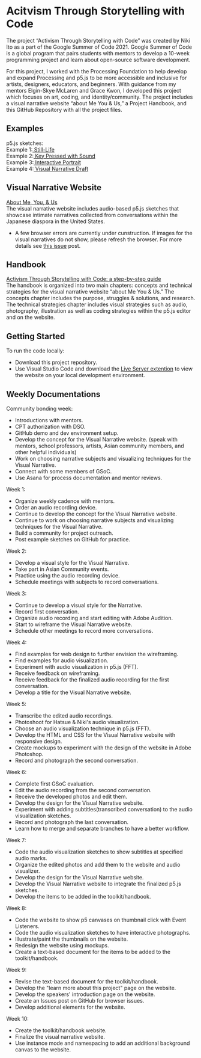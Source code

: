 # Acitvism Through Storytelling with Code
The project “Activism Through Storytelling with Code” was created by Niki Ito as a part of the Google Summer of Code 2021. Google Summer of Code is a global program that pairs students with mentors to develop a 10-week programming project and learn about open-source software development.

For this project, I worked with the Processing Foundation to help develop and expand Processing and p5.js to be more accessible and inclusive for artists, designers, educators, and beginners. With guidance from my mentors Elgin-Skye McLaren and Grace Kwon, I developed this project which focuses on art, coding, and identity/community. The project includes a visual narrative website “about Me You & Us,” a Project Handbook, and this GitHub Repository with all the project files.
## Examples
p5.js sketches: <br>
Example 1:<a href ="https://niki-ito.github.io/activism-through-storytelling-with-code/example-sketches/example-1.html" target = "_blank"> Still-Life </a><br>
Example 2:<a href ="https://niki-ito.github.io/activism-through-storytelling-with-code/example-sketches/example-2.html" target = "_blank"> Key Pressed with Sound</a><br>
Example 3:<a href ="https://niki-ito.github.io/Artist-Activists-Interactive-Portrait/" target = "_blank"> Interactive Portrait </a><br>
Example 4:<a href ="https://niki-ito.github.io/activism-through-storytelling-with-code/example-sketches/example-4.html" target = "_blank"> Visual Narrative Draft</a><br>

## Visual Narrative Website
<a href = "https://niki-ito.github.io/activism-through-storytelling-with-code/" target = "_blank">About Me, You, & Us</a><br>
The visual narrative website includes audio-based p5.js sketches that showcase intimate narratives collected from conversations within the Japanese diaspora in the United States.

* A few browser errors are currently under cunstruction. If images for the visual narratives do not show, please refresh the browser. For more details see <a href="https://github.com/niki-ito/activism-through-storytelling-with-code/issues/3">this issue</a> post.

## Handbook
<a href = "https://niki-ito.github.io/activism-through-storytelling-with-code/handbook/index.html" target = "_blank">Activism Through Storytelling with Code: a step-by-step guide</a><br>
The handbook is organized into two main chapters: concepts and technical strategies for the visual narrative website “about Me You & Us.” The concepts chapter includes the purpose, struggles & solutions, and research. The technical strategies chapter includes visual strategies such as audio, photography, illustration as well as coding strategies within the p5.js editor and on the website. 

## Getting Started
To run the code locally:
- Download this project repository.
- Use Visual Studio Code and download the <a href="https://marketplace.visualstudio.com/items?itemName=ritwickdey.LiveServer">Live Server extention</a> to view the website on your local development environment.

## Weekly Documentations
Community bonding week: 
- Introductions with mentors.
- CPT authorization with DSO.
- GitHub demo and dev environment setup.
- Develop the concept for the Visual Narrative website. (speak with mentors, school professors, artists, Asian community members, and other helpful individuals)
- Work on choosing narrative subjects and visualizing techniques for the Visual Narrative.
- Connect with some members of GSoC.
- Use Asana for process documentation and mentor reviews.

Week 1:
- Organize weekly cadence with mentors.
- Order an audio recording device.
- Continue to develop the concept for the Visual Narrative website. 
- Continue to work on choosing narrative subjects and visualizing techniques for the Visual Narrative.
- Build a community for project outreach.
- Post example sketches on GitHub for practice.

Week 2:
- Develop a visual style for the Visual Narrative.
- Take part in Asian Community events.
- Practice using the audio recording device.
- Schedule meetings with subjects to record conversations.

Week 3:
- Continue to develop a visual style for the Narrative.
- Record first conversation.
- Organize audio recording and start editing with Adobe Audition.
- Start to wireframe the Visual Narrative website.
- Schedule other meetings to record more conversations. 

Week 4:
- Find examples for web design to further envision the wireframing. 
- Find examples for audio visualization. 
- Experiment with audio visualization in p5.js (FFT).
- Receive feedback on wireframing.
- Receive feedback for the finalized audio recording for the first conversation.
- Develop a title for the Visual Narrative website.

Week 5:
- Transcribe the edited audio recordings.
- Photoshoot for Hatsue & Niki's audio visualization. 
- Choose an audio visualization technique in p5.js (FFT).
- Develop the HTML and CSS for the Visual Narrative website with responsive design.
- Create mockups to experiment with the design of the website in Adobe Photoshop.
- Record and photograph the second conversation.

Week 6:
- Complete first GSoC evaluation.
- Edit the audio recording from the second conversation.
- Receive the developed photos and edit them. 
- Develop the design for the Visual Narrative website.
- Experiment with adding subtitles(transcribed conversation) to the audio visualization sketches. 
- Record and photograph the last conversation.
- Learn how to merge and separate branches to have a better workflow. 

Week 7:
- Code the audio visualization sketches to show subtitles at specified audio marks. 
- Organize the edited photos and add them to the website and audio visualizer.
- Develop the design for the Visual Narrative website.
- Develop the Visual Narrative website to integrate the finalized p5.js sketches. 
- Develop the items to be added in the toolkit/handbook.

Week 8:
- Code the website to show p5 canvases on thumbnail click with Event Listeners. 
- Code the audio visualization sketches to have interactive photographs. 
- Illustrate/paint the thumbnails on the website. 
- Redesign the website using mockups. 
- Create a text-based document for the items to be added to the toolkit/handbook.

Week 9:
- Revise the text-based document for the toolkit/handbook.
- Develop the "learn more about this project" page on the website.
- Develop the speakers' introduction page on the website.
- Create an Issues post on GitHub for browser issues. 
- Develop additional elements for the website.

Week 10:
- Create the toolkit/handbook website.
- Finalize the visual narrative website.
- Use instance mode and namespacing to add an additional background canvas to the website.

